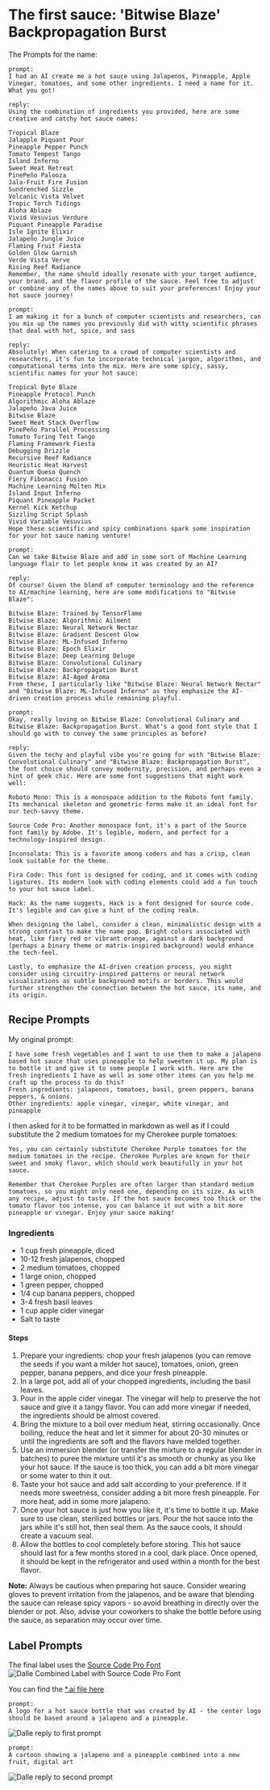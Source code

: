 
# The first sauce: 'Bitwise Blaze' Backpropagation Burst

The Prompts for the name:

```text
prompt: 
I had an AI create me a hot sauce using Jalapenos, Pineapple, Apple Vinegar, tomatoes, and some other ingredients. I need a name for it. What you got!
```

```text
reply:
Using the combination of ingredients you provided, here are some creative and catchy hot sauce names:

Tropical Blaze
Jalapple Piquant Pour
Pineapple Pepper Punch
Tomato Tempest Tango
Island Inferno
Sweet Heat Retreat
PinePeño Palooza
Jala-Fruit Fire Fusion
Sundrenched Sizzle
Volcanic Vista Velvet
Tropic Torch Tidings
Aloha Ablaze
Vivid Vesuvius Verdure
Piquant Pineapple Paradise
Isle Ignite Elixir
Jalapeño Jungle Juice
Flaming Fruit Fiesta
Golden Glow Garnish
Verde Vista Verve
Rising Reef Radiance
Remember, the name should ideally resonate with your target audience, your brand, and the flavor profile of the sauce. Feel free to adjust or combine any of the names above to suit your preferences! Enjoy your hot sauce journey!
```

```text
prompt:
I am making it for a bunch of computer scientists and researchers, can you mix up the names you previously did with witty scientific phrases that deal with hot, spice, and sass
```

```text
reply:
Absolutely! When catering to a crowd of computer scientists and researchers, it's fun to incorporate technical jargon, algorithms, and computational terms into the mix. Here are some spicy, sassy, scientific names for your hot sauce:

Tropical Byte Blaze
Pineapple Protocol Punch
Algorithmic Aloha Ablaze
Jalapeño Java Juice
Bitwise Blaze
Sweet Heat Stack Overflow
PinePeño Parallel Processing
Tomato Turing Test Tango
Flaming Framework Fiesta
Debugging Drizzle
Recursive Reef Radiance
Heuristic Heat Harvest
Quantum Queso Quench
Fiery Fibonacci Fusion
Machine Learning Molten Mix
Island Input Inferno
Piquant Pineapple Packet
Kernel Kick Ketchup
Sizzling Script Splash
Vivid Variable Vesuvius
Hope these scientific and spicy combinations spark some inspiration for your hot sauce naming venture!
```

```text
prompt:
Can we take Bitwise Blaze and add in some sort of Machine Learning language flair to let people know it was created by an AI?
```

```text
reply:
Of course! Given the blend of computer terminology and the reference to AI/machine learning, here are some modifications to "Bitwise Blaze":

Bitwise Blaze: Trained by TensorFlame
Bitwise Blaze: Algorithmic Ailment
Bitwise Blaze: Neural Network Nectar
Bitwise Blaze: Gradient Descent Glow
Bitwise Blaze: ML-Infused Inferno
Bitwise Blaze: Epoch Elixir
Bitwise Blaze: Deep Learning Deluge
Bitwise Blaze: Convolutional Culinary
Bitwise Blaze: Backpropagation Burst
Bitwise Blaze: AI-Aged Aroma
From these, I particularly like "Bitwise Blaze: Neural Network Nectar" and "Bitwise Blaze: ML-Infused Inferno" as they emphasize the AI-driven creation process while remaining playful.
```

```text
prompt:
Okay, really loving on Bitwise Blaze: Convolutional Culinary and Bitwise Blaze: Backpropagation Burst. What's a good font style that I should go with to convey the same principles as before?
```

```text
reply:
Given the techy and playful vibe you're going for with "Bitwise Blaze: Convolutional Culinary" and "Bitwise Blaze: Backpropagation Burst", the font choice should convey modernity, precision, and perhaps even a hint of geek chic. Here are some font suggestions that might work well:

Roboto Mono: This is a monospace addition to the Roboto font family. Its mechanical skeleton and geometric forms make it an ideal font for our tech-savvy theme.

Source Code Pro: Another monospace font, it's a part of the Source font family by Adobe. It's legible, modern, and perfect for a technology-inspired design.

Inconsolata: This is a favorite among coders and has a crisp, clean look suitable for the theme.

Fira Code: This font is designed for coding, and it comes with coding ligatures. Its modern look with coding elements could add a fun touch to your hot sauce label.

Hack: As the name suggests, Hack is a font designed for source code. It's legible and can give a hint of the coding realm.

When designing the label, consider a clean, minimalistic design with a strong contrast to make the name pop. Bright colors associated with heat, like fiery red or vibrant orange, against a dark background (perhaps a binary theme or matrix-inspired background) would enhance the tech-feel.

Lastly, to emphasize the AI-driven creation process, you might consider using circuitry-inspired patterns or neural network visualizations as subtle background motifs or borders. This would further strengthen the connection between the hot sauce, its name, and its origin.
```

## Recipe Prompts

My original prompt:

```text
I have some fresh vegetables and I want to use them to make a jalapeno based hot sauce that uses pineapple to help sweeten it up. My plan is to bottle it and give it to some people I work with. Here are the fresh ingredients I have as well as some other items can you help me craft up the process to do this?
Fresh ingredients: jalapenos, tomatoes, basil, green peppers, banana peppers, & onions.
Other ingredients: apple vinegar, vinegar, white vinegar, and pineapple
```

I then asked for it to be formatted in markdown as well as if I could substitute the 2 medium tomatoes for my Cherokee purple tomatoes:

```text
Yes, you can certainly substitute Cherokee Purple tomatoes for the medium tomatoes in the recipe. Cherokee Purples are known for their sweet and smoky flavor, which should work beautifully in your hot sauce.

Remember that Cherokee Purples are often larger than standard medium tomatoes, so you might only need one, depending on its size. As with any recipe, adjust to taste. If the hot sauce becomes too thick or the tomato flavor too intense, you can balance it out with a bit more pineapple or vinegar. Enjoy your sauce making!
```

### Ingredients

- 1 cup fresh pineapple, diced
- 10-12 fresh jalapenos, chopped
- 2 medium tomatoes, chopped
- 1 large onion, chopped
- 1 green pepper, chopped
- 1/4 cup banana peppers, chopped
- 3-4 fresh basil leaves
- 1 cup apple cider vinegar
- Salt to taste

#### Steps

1. Prepare your ingredients: chop your fresh jalapenos (you can remove the seeds if you want a milder hot sauce), tomatoes, onion, green pepper, banana peppers, and dice your fresh pineapple.
2. In a large pot, add all of your chopped ingredients, including the basil leaves.
3. Pour in the apple cider vinegar. The vinegar will help to preserve the hot sauce and give it a tangy flavor. You can add more vinegar if needed, the ingredients should be almost covered.
4. Bring the mixture to a boil over medium heat, stirring occasionally. Once boiling, reduce the heat and let it simmer for about 20-30 minutes or until the ingredients are soft and the flavors have melded together.
5. Use an immersion blender (or transfer the mixture to a regular blender in batches) to puree the mixture until it's as smooth or chunky as you like your hot sauce. If the sauce is too thick, you can add a bit more vinegar or some water to thin it out.
6. Taste your hot sauce and add salt according to your preference. If it needs more sweetness, consider adding a bit more fresh pineapple. For more heat, add in some more jalapeno.
7. Once your hot sauce is just how you like it, it's time to bottle it up. Make sure to use clean, sterilized bottles or jars. Pour the hot sauce into the jars while it's still hot, then seal them. As the sauce cools, it should create a vacuum seal.
8. Allow the bottles to cool completely before storing. This hot sauce should last for a few months stored in a cool, dark place. Once opened, it should be kept in the refrigerator and used within a month for the best flavor.

**Note:** Always be cautious when preparing hot sauce. Consider wearing gloves to prevent irritation from the jalapenos, and be aware that blending the sauce can release spicy vapors - so avoid breathing in directly over the blender or pot. Also, advise your coworkers to shake the bottle before using the sauce, as separation may occur over time.

## Label Prompts

The final label uses the [Source Code Pro Font](https://github.com/adobe-fonts/source-code-pro)
![Dalle Combined Label with Source Code Pro Font](/Sauces/BitwiseBlaze/5x2In_BitwiseLabel.png)

You can find the [*.ai file here](/Sauces/BitwiseBlaze/BitwiseLabel.ai)

```text
prompt:
A logo for a hot sauce bottle that was created by AI - the center logo should be based around a jalapeno and a pineapple.
```

![Dalle reply to first prompt](/Sauces/BitwiseBlaze/Logo_Dalle_Bitwise_01.png)

```text
prompt:
A cartoon showing a jalapeno and a pineapple combined into a new fruit, digital art
```

![Dalle reply to second prompt](/Sauces/BitwiseBlaze/Logo_Dalle_Bitwise_02.png)